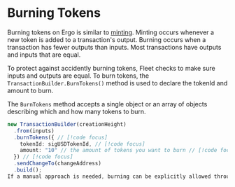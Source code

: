 # Burning Tokens

Burning tokens on Ergo is similar to [minting](./transaction-building.md#step-4-2-mint-a-token). Minting occurs whenever a new token is added to a transaction's output. Burning occurs when a transaction has fewer outputs than inputs. Most transactions have outputs and inputs that are equal. 

To protect against accidently burning tokens, Fleet checks to make sure inputs and outputs are equal. To burn tokens, the `TransactionBuilder.BurnTokens()` method is used to declare the tokenId and amount to burn. 

The `BurnTokens` method accepts a single object or an array of objects describing which and how many tokens to burn.

<!-- prettier-ignore -->
```ts
new TransactionBuilder(creationHeight)
  .from(inputs)
  .burnTokens({ // [!code focus]
    tokenId: sigUSDTokenId, // [!code focus]
    amount: "10" // the amount of tokens you want to burn // [!code focus]
  }) // [!code focus]
  .sendChangeTo(changeAddress)
  .build();
If a manual approach is needed, burning can be explicitly allowed through a configuration option: `TransactionBuilder.configure(x => x.allowTokenBurning(true))`
